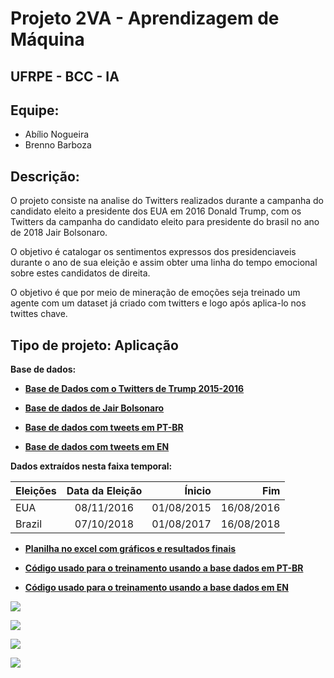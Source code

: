 # Projeto 2VA - Aprendizagem de Máquina
## UFRPE - BCC - IA

## Equipe:
- Abílio Nogueira
- Brenno Barboza

## Descrição:
O projeto consiste na analise do Twitters  realizados durante a campanha do candidato eleito a presidente dos EUA em 2016 Donald Trump, com os Twitters da campanha do candidato eleito  para presidente do brasil no ano de 2018 Jair Bolsonaro. 

O objetivo é catalogar os sentimentos expressos dos presidenciaveis durante o ano de sua eleição e assim obter uma linha do tempo emocional sobre estes candidatos de direita.

O objetivo é que por meio de mineração de emoções seja treinado um agente com um dataset já criado com twitters e logo após aplica-lo nos twittes chave.

## Tipo de projeto: Aplicação

**Base de dados:**

* [**Base de Dados com o Twitters de Trump 2015-2016**](https://github.com/fivethirtyeight/data/blob/master/trump-twitter/realDonaldTrump_poll_tweets.csv)

* [**Base de dados de Jair Bolsonaro**](https://www.kaggle.com/lgmoneda/jair-bolsonaro-twitter-data/downloads/jair-bolsonaro-twitter-data.zip/2)

* [**Base de dados com tweets em PT-BR**](https://www.kaggle.com/leandrodoze/tweets-from-mgbr/downloads/Tweets_Mg.csv/1)

* [**Base de dados com tweets em EN**](https://www.kaggle.com/crowdflower/twitter-airline-sentiment)

**Dados extraídos  nesta faixa temporal:**

| Eleições      | Data da Eleição|    Ínicio  |   Fim     |
| ------------- |:--------------:| ----------:|----------:|
| EUA           | 08/11/2016     | 01/08/2015 |16/08/2016 |
| Brazil        | 07/10/2018     | 01/08/2017 |16/08/2018 |


* [**Planilha no excel com gráficos e resultados finais**](https://docs.google.com/spreadsheets/d/1q7Pd-fLkJxmtw2rHG_3Z_cK_kV9Ow9TuJkCDVz9U2VY/edit?usp=sharing)


* [**Código usado para o treinamento usando a base dados em PT-BR**](https://colab.research.google.com/drive/1WDmJi4aNi7YmrCCH3w7iic2O_JmKLZPS)

* [**Código usado para o treinamento usando a base dados em EN**](https://colab.research.google.com/drive/1ISNj_ha7C8axhGJTiXGL5UMrT0nIjQLp)

![](https://github.com/ufrpe-bcc-ia-2019-1/projeto-2va-aprendizagem-de-maquina-iatira10/tree/master/Graficos%20Comparativos/1Trimestre.JPG)

![](https://github.com/ufrpe-bcc-ia-2019-1/projeto-2va-aprendizagem-de-maquina-iatira10/tree/master/Graficos%20Comparativos/2Trimestre.JPG)

![](https://github.com/ufrpe-bcc-ia-2019-1/projeto-2va-aprendizagem-de-maquina-iatira10/tree/master/Graficos%20Comparativos/3Trimestre.JPG)

![](https://github.com/ufrpe-bcc-ia-2019-1/projeto-2va-aprendizagem-de-maquina-iatira10/tree/master/Graficos%20Comparativos/4Trimestre.JPG)